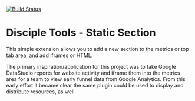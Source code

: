 [![Build Status](https://travis-ci.com/DiscipleTools/disciple-tools-static-section.svg?branch=master)](https://travis-ci.com/DiscipleTools/disciple-tools-static-section.svg?branch=master)

# Disciple Tools - Static Section
This simple extension allows you to add a new section to the metrics or top tab area, and add iframes or HTML.

The primary inspiration/application for this project was to take Google DataStudio reports for website activity
and iframe them into the metrics area for a team to view early funnel data from Google Analytics. From this early effort
it became clear the same plugin could be used to display and distribute resources, as well.




